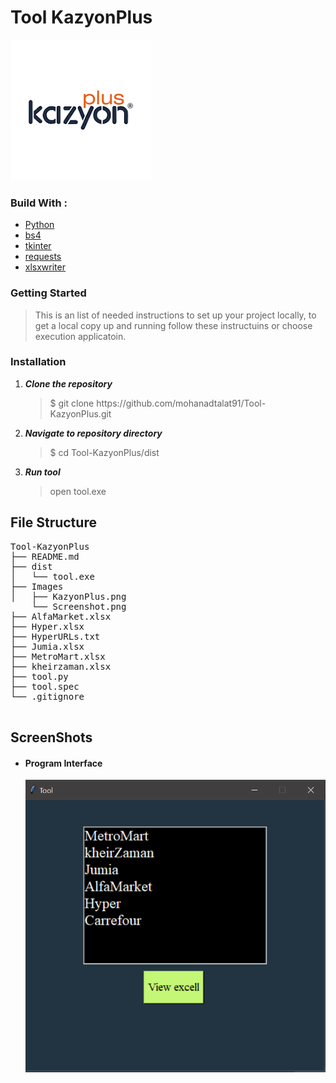 # Tool KazyonPlus

![alt text](https://github.com/mohanadtalat91/Tool-KazyonPlus/blob/master/Images/KazyonPlus.png)

<h3>Build With : </h3>
 <ul>
  <li><a href="https://www.python.org/">Python</a></li>
  <li><a href="https://pypi.org/project/bs4/">bs4</a></li>
  <li><a href="https://docs.python.org/3/library/tkinter.html">tkinter</a></li>
  <li><a href="https://pypi.org/project/requests/">requests</a></li>
  <li><a href="https://xlsxwriter.readthedocs.io/">xlsxwriter</a></li>
 </ul>

   
   
<h3>Getting Started</h3>
<blockquote>
  <p>This is an list of needed instructions to set up your project locally, to get a local copy up and running follow these instructuins or choose execution applicatoin.
 </p>
</blockquote>
<h3 href="#installation">Installation</h3>
<ol>
  <li><strong><em>Clone the repository</em></strong>
    <blockquote>$ git clone https://github.com/mohanadtalat91/Tool-KazyonPlus.git</blockquote>
  </li>
  <li> 
  <strong><em>Navigate to repository directory
</em></strong>
    <blockquote>$ cd Tool-KazyonPlus/dist</blockquote>
  </li>
  <li><strong><em>Run tool</em></strong>
       <blockquote>open tool.exe</blockquote>
</ol>


<h2 href="#structure">File Structure</h2>
 <div> 
  <pre>
Tool-KazyonPlus
├── README.md
├── dist
│   └── tool.exe   
├── Images
│   ├── KazyonPlus.png
    └── Screenshot.png
├── AlfaMarket.xlsx
├── Hyper.xlsx
├── HyperURLs.txt
├── Jumia.xlsx
├── MetroMart.xlsx
├── kheirzaman.xlsx
├── tool.py
├── tool.spec
└── .gitignore
  </pre>
</div>

<h2 href="#screenshots">ScreenShots</h2>
<ul>
 <li>
  <h4>Program Interface</h4>
  
  ![alt text](https://github.com/mohanadtalat91/Tool-KazyonPlus/blob/master/Images/Screenshot.png)
   
 </li> 
</ul>


  

